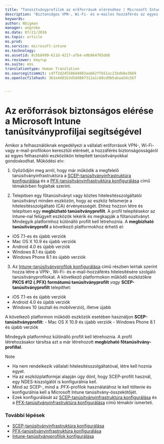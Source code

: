 ```yaml
---
title: "Tanúsítványprofilok az erőforrások eléréséhez | Microsoft Intune"
description: "Biztonságos VPN-, Wi-Fi- és e-mailes hozzáférés az egyes eszközökre telepített tanúsítványok segítségével."
keywords: 
author: Nbigman
manager: angrobe
ms.date: 07/21/2016
ms.topic: article
ms.prod: 
ms.service: microsoft-intune
ms.technology: 
ms.assetid: 8cbb8499-611d-4217-a7b4-e9b864785dd0
ms.reviewer: kmyrup
ms.suite: ems
translationtype: Human Translation
ms.sourcegitcommit: c4ff2d245586d4803aab62ffb51ac21bdb8e3669
ms.openlocfilehash: 361e4d81b3d5dd807312a1c88cd9b5abaa5dc567


---
```


# Az erőforrások biztonságos elérése a Microsoft Intune tanúsítványprofiljai segítségével
Amikor a felhasználóknak engedélyezi a vállalati erőforrások VPN-, Wi-Fi- vagy e-mail-profilokon keresztüli elérését, a hozzáférés biztonságosságáról az egyes felhasználói eszközökön telepített tanúsítványokkal gondoskodhat. Működési elv:

1. Győződjön meg arról, hogy már működik a megfelelő tanúsítványinfrastruktúra a [SCEP-tanúsítványinfrastruktúra konfigurálása](configure-certificate-infrastructure-for-scep.md) és a [PFX-tanúsítványinfrastruktúra konfigurálása](configure-certificate-infrastructure-for-pfx.md) című témakörben foglaltak szerint.

2. Telepítsen egy főtanúsítványt vagy köztes hitelesítésszolgáltatói tanúsítványt minden eszközön, hogy az eszköz felismerje a hitelesítésszolgáltató (CA) érvényességét. Ehhez hozzon létre és telepítsen egy **megbízható tanúsítványprofilt**. A profil telepítésekor az Intune-nal felügyelt eszközök lekérik és megkapják a főtanúsítványt. Mindegyik platformhoz különálló profilt kell létrehoznia. A **megbízható tanúsítványprofil** a következő platformokhoz érhető el:
 -  iOS 7.1-es és újabb verziók
 -  Mac OS X 10.9 és újabb verziók
 -  Android 4.0 és újabb verziók
 -  Windows 8.1 és újabb
 -  Windows Phone 8.1 és újabb verziók

3. Az [Intune-tanúsítványprofilok konfigurálása](configure-intune-certificate-profiles.md) című részben leírtak szerint hozza létre a VPN-, Wi-Fi- és e-mail-hozzáférés hitelesítésére szolgáló tanúsítványprofilokat. A következő platformokon működő eszközökre **PKCS #12 (.PFX) formátumú tanúsítványprofilt** *vagy* **SCEP-tanúsítványprofilt** telepíthet:

  -  iOS 7.1-es és újabb verziók
  -  Android 4.0 és újabb verziók
  -  Windows 10 (asztali és mobilverzió), illetve újabb

  A következő platformon működő eszközök esetében használjon **SCEP-tanúsítványprofilt**:
    -   Mac OS X 10.9 és újabb verziók
    -   Windows Phone 8.1 és újabb verziók

Mindegyik platformhoz különálló profilt kell létrehoznia. A profil létrehozásakor társítsa azt a már létrehozott **megbízható főtanúsítvány-profillal**.

> [!NOTE]           
> - Ha nem rendelkezik vállalati hitelesítésszolgáltatóval, létre kell hoznia egyet.
>- Ha az eszközplatformjai alapján úgy dönt, hogy SCEP-profilt használ, egy NDES-kiszolgálót is konfigurálnia kell.
>-  Mind az SCEP-, mind a .PFX-profilok használatához le kell töltenie és konfigurálnia kell a Microsoft Intune tanúsítvány-összekötőjét.
>-  Ezek konfigurálását az [SCEP-tanúsítványinfrastruktúra konfigurálása](configure-certificate-infrastructure-for-scep.md) és a [PFX-tanúsítványinfrastruktúra konfigurálása](configure-certificate-infrastructure-for-pfx.md) című témakör ismerteti.

### További lépések
- [SCEP-tanúsítványinfrastruktúra konfigurálása](configure-certificate-infrastructure-for-scep.md)
- [PFX-tanúsítványinfrastruktúra konfigurálása](configure-certificate-infrastructure-for-pfx.md)
- [Intune-tanúsítványprofilok konfigurálása](configure-intune-certificate-profiles.md)



<!--HONumber=Aug16_HO4-->


